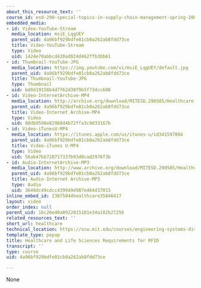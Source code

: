 ```yaml
---
about_this_resource_text: ''
course_id: esd-290-special-topics-in-supply-chain-management-spring-2005
embedded_media:
- id: Video-YouTube-Stream
  media_location: msiE_LqgUEY
  parent_uid: 4a96bf929bdfe01cb0a262ab8fdd73ce
  title: Video-YouTube-Stream
  type: Video
  uid: 1424e70abbcd420ad024d462ffb3bb61
- id: Thumbnail-YouTube-JPG
  media_location: https://img.youtube.com/vi/msiE_LqgUEY/default.jpg
  parent_uid: 4a96bf929bdfe01cb0a262ab8fdd73ce
  title: Thumbnail-YouTube-JPG
  type: Thumbnail
  uid: bd0d19158b4d7f62d38f9b5f73dcc608
- id: Video-InternetArchive-MP4
  media_location: http://archive.org/download/MITESD.290S05/Healthcare-Life-Sciences-Requirements-forRFID-220k.mp4
  parent_uid: 4a96bf929bdfe01cb0a262ab8fdd73ce
  title: Video-Internet Archive-MP4
  type: Video
  uid: 80db9598e82988d4b72ffa3c9d33167b
- id: Video-iTunesU-MP4
  media_location: https://itunes.apple.com/us/itunes-u/id341597884
  parent_uid: 4a96bf929bdfe01cb0a262ab8fdd73ce
  title: Video-iTunes U-MP4
  type: Video
  uid: 56ab47bb720717337b93d0cad2976f3b
- id: Audio-InternetArchive-MP3
  media_location: http://www.archive.org/download/MITESD.290S05/Healthcare-Life-Sciences-Requirements-forRFID.mp3
  parent_uid: 4a96bf929bdfe01cb0a262ab8fdd73ce
  title: Audio-Internet Archive-MP3
  type: Audio
  uid: 3649dc49cdcc439949d987e464d37015
inline_embed_id: 23875044healthcare35846417
layout: video
order_index: null
parent_uid: 16c26e40a0922015181e34a102b27256
related_resources_text: ''
short_url: healthcare
technical_location: https://ocw.mit.edu/courses/engineering-systems-division/esd-290-special-topics-in-supply-chain-management-spring-2005/conference-videos/healthcare
template_type: popup
title: Healthcare and Life Sciences Requirements for RFID
transcript: ''
type: course
uid: 4a96bf929bdfe01cb0a262ab8fdd73ce

---
```

None